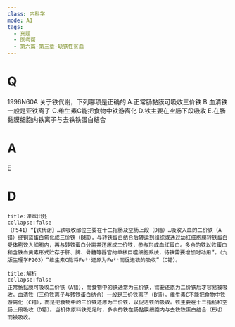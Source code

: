 ```yaml
---
class: 内科学
mode: A1
tags:
  - 真题
  - 医考帮
  - 第六篇-第三章-缺铁性贫血
---
```


# Q
1996N60A 关于铁代谢，下列哪项是正确的
A.正常肠黏膜可吸收三价铁
B.血清铁一般是亚铁离子
C.维生素C能把食物中铁游离化
D.铁主要在空肠下段吸收
E.在肠黏膜细胞内铁离子与去铁铁蛋白结合

# A
E
# D
```ad-note
title:课本出处
collapse:false
（P541）“【铁代谢】…铁吸收部位主要在十二指肠及空肠上段（D错）…吸收入血的二价铁（A错）经铜蓝蛋白氧化成三价铁（B错），与转铁蛋白结合后转运到组织或通过幼红细胞膜转铁蛋白受体胞饮入细胞内，再与转铁蛋白分离并还原成二价铁，参与形成血红蛋白。多余的铁以铁蛋白和含铁血黄素形式贮存于肝、脾、骨髓等器官的单核巨噬细胞系统，待铁需要增加时动用”。（九版生理学P203）“维生素C能将Fe³⁺还原为Fe²⁺而促进铁的吸收”（C错）。
```

```ad-summary
title:解析
collapse:false
正常肠黏膜可吸收二价铁（A错），而食物中的铁通常为三价铁，需要还原为二价铁后才容易被吸收。血清铁（三价铁离子与转铁蛋白结合）一般是三价铁离子（B错）。维生素C不能把食物中铁游离化（C错），而是把食物中的三价铁还原为二价铁，以促进铁的吸收。铁主要在十二指肠和空肠上段吸收（D错）。当机体原料铁充足时，多余的铁在肠黏膜细胞内与去铁铁蛋白结合（E对）而被吸收。
```


